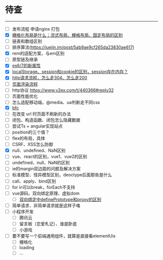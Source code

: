 # 待查

------------

- [ ] 发布流程 申请nginx 打包
- [x] [栅格化布局是什么；流式布局、栅格布局、固定布局的区别](./layout-grid-flow-fixed.md)
- [ ] 链表和数组区别
- [ ] 排序算法(https://juejin.im/post/5ab9ae9cf265da23830ae617)
- [x] rem的适配方案，与em区别
- [ ] 原型链及继承
- [x] [es6/7的新属性](./es-6-7.md)
- [x] [localStorage、session和cookie的区别，session存在内存？](./session-cookie.md)
- [x] [http请求流程，怎么走304、怎么走200](http-request-status)
- [ ] [页面渲染流程]()
- [ ] http协议 https://www.v2ex.com/t/440366#reply32
- [ ] 页面性能优化
- [ ] 怎么适配移动端，@media、ua判断走不同css
- [x] [bfc](./bfc.md)
- [ ] 在改变 url 时页面不刷新的办法
- [ ] 闭包、构造函数、闭包怎么隐藏数据
- [ ] 尝试Ts + angular实现站点
- [ ] position的三个值？
- [ ] flex的布局，具体
- [ ] CSRF、XSS怎么防御
- [x] null、undefined、NaN区别
- [ ] vue、react的区别，vue1、vue2的区别
- [ ] undefined、null、NaN的区别
- [ ] ie的margin双边距的问题及解决方案
- [ ] 标准模型、怪异模型区别，deoctype后面那些是什么
- [ ] call、apply、bind区别
- [ ] for in可以break，forEach不支持
- [ ] vue源码，双向绑定原理、虚拟dom
    - [ ] [双向绑定中definePrototype和proxy的区别](https://juejin.im/post/5acd0c8a6fb9a028da7cdfaf?utm_source=gold_browser_extension)
- [ ] 简单请求、非简单请求就是这样子咯
- [ ] 小程序开发
    - [ ] 腾讯云
    - [ ] 留言板（恋爱札记）、谁是卧底
    - [ ] 小游戏
- [ ] 要不要写一个前端通用组件，就算是直接看elementUis
    - [ ] 栅格化
    - [ ] loading
    - [ ] ...